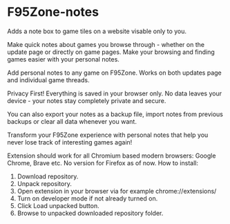 # F95Zone-notes
Adds a note box to game tiles on a website visable only to you.

Make quick notes about games you browse through - whether on the update page or directly on game pages. Make your browsing and finding games easier with your personal notes.

Add personal notes to any game on F95Zone. Works on both updates page and individual game threads.

Privacy First!
Everything is saved in your browser only. No data leaves your device - your notes stay completely private and secure.

You can also export your notes as a backup file, import notes from previous backups or clear all data whenever you want.

Transform your F95Zone experience with personal notes that help you never lose track of interesting games again!

Extension should work for all Chromium based modern browsers: Google Chrome, Brave etc.
No version for Firefox as of now.
How to install:
1. Download repository.
2. Unpack repository.
3. Open extension in your browser via for example chrome://extensions/
4. Turn on developer mode if not already turned on.
5. Click Load unpacked button.
6. Browse to unpacked downloaded repository folder.

